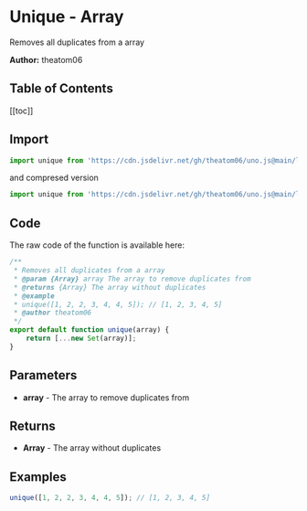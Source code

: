 # Unique - Array
Removes all duplicates from a array

**Author:** theatom06

## Table of Contents
[[toc]]

## Import 

```js
import unique from 'https://cdn.jsdelivr.net/gh/theatom06/uno.js@main/lib/array/unique.js';
```
and compresed version
```js
import unique from 'https://cdn.jsdelivr.net/gh/theatom06/uno.js@main/lib/array/unique.min.js';
```

## Code
The raw code of the function is available here:
```js
/**
 * Removes all duplicates from a array
 * @param {Array} array The array to remove duplicates from
 * @returns {Array} The array without duplicates
 * @example
 * unique([1, 2, 2, 3, 4, 4, 5]); // [1, 2, 3, 4, 5]
 * @author theatom06
 */
export default function unique(array) {
    return [...new Set(array)];
}
```

## Parameters
* **array** - The array to remove duplicates from


## Returns
* **Array** - The array without duplicates


## Examples
```js
unique([1, 2, 2, 3, 4, 4, 5]); // [1, 2, 3, 4, 5]

```